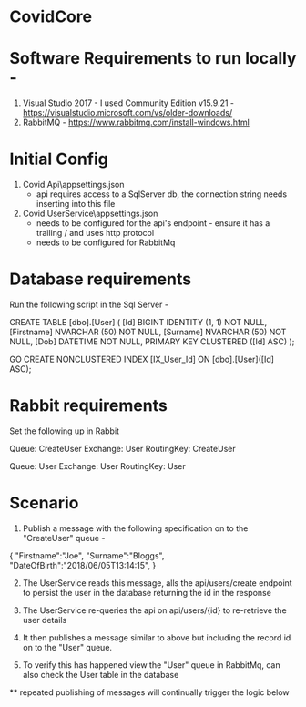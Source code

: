 # CovidCore

# Software Requirements to run locally -

1. Visual Studio 2017 - I used Community Edition v15.9.21 - https://visualstudio.microsoft.com/vs/older-downloads/
2. RabbitMQ - https://www.rabbitmq.com/install-windows.html

# Initial Config
1. Covid.Api\appsettings.json 
	- api requires access to a SqlServer db, the connection string needs inserting into this file
2. Covid.UserService\appsettings.json 
	- needs to be configured for the api's endpoint - ensure it has a trailing / and uses http protocol
	- needs to be configured for RabbitMq

# Database requirements

Run the following script in the Sql Server -

CREATE TABLE [dbo].[User] (
    [Id]        BIGINT        IDENTITY (1, 1) NOT NULL,
    [Firstname] NVARCHAR (50) NOT NULL,
    [Surname]   NVARCHAR (50) NOT NULL,
    [Dob]       DATETIME      NOT NULL,
    PRIMARY KEY CLUSTERED ([Id] ASC)
);


GO
CREATE NONCLUSTERED INDEX [IX_User_Id]
    ON [dbo].[User]([Id] ASC);

# Rabbit requirements

Set the following up in Rabbit

Queue: CreateUser
Exchange: User
RoutingKey: CreateUser

Queue: User
Exchange: User
RoutingKey: User

# Scenario

1. Publish a message with the following specification on to the "CreateUser" queue -

{
"Firstname":"Joe",
"Surname":"Bloggs",
"DateOfBirth":"2018/06/05T13:14:15",
}

2. The UserService reads this message, alls the api/users/create endpoint to persist the user in the database returning the id in the response

3. The UserService re-queries the api on api/users/{id} to re-retrieve the user details

4. It then publishes a message similar to above but including the record id on to the "User" queue.

5. To verify this has happened view the "User" queue in RabbitMq, can also check the User table in the database

** repeated publishing of messages will continually trigger the logic below

